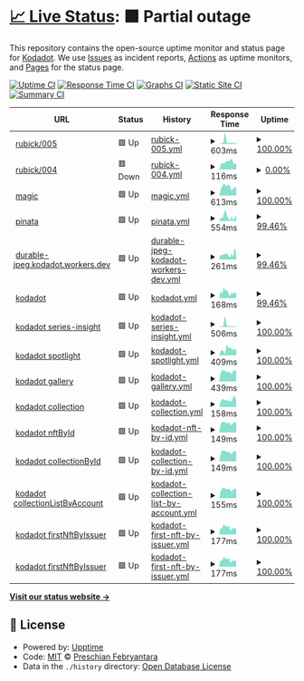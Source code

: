 # [📈 Live Status](https://preschian.github.io/kodadot-status/): <!--live status--> **🟧 Partial outage**

This repository contains the open-source uptime monitor and status page for [Kodadot](https://preschian.github.io/kodadot-status/). We use [Issues](https://github.com/preschian/kodadot-status/issues) as incident reports, [Actions](https://github.com/preschian/kodadot-status/actions) as uptime monitors, and [Pages](https://preschian.github.io/kodadot-status/) for the status page.

[![Uptime CI](https://github.com/preschian/kodadot-status/workflows/Uptime%20CI/badge.svg)](https://github.com/preschian/kodadot-status/actions?query=workflow%3A%22Uptime+CI%22)
[![Response Time CI](https://github.com/preschian/kodadot-status/workflows/Response%20Time%20CI/badge.svg)](https://github.com/preschian/kodadot-status/actions?query=workflow%3A%22Response+Time+CI%22)
[![Graphs CI](https://github.com/preschian/kodadot-status/workflows/Graphs%20CI/badge.svg)](https://github.com/preschian/kodadot-status/actions?query=workflow%3A%22Graphs+CI%22)
[![Static Site CI](https://github.com/preschian/kodadot-status/workflows/Static%20Site%20CI/badge.svg)](https://github.com/preschian/kodadot-status/actions?query=workflow%3A%22Static+Site+CI%22)
[![Summary CI](https://github.com/preschian/kodadot-status/workflows/Summary%20CI/badge.svg)](https://github.com/preschian/kodadot-status/actions?query=workflow%3A%22Summary+CI%22)

<!--start: status pages-->
<!-- This summary is generated by Upptime (https://github.com/upptime/upptime) -->
<!-- Do not edit this manually, your changes will be overwritten -->
<!-- prettier-ignore -->
| URL | Status | History | Response Time | Uptime |
| --- | ------ | ------- | ------------- | ------ |
| <img alt="" src="https://favicons.githubusercontent.com/app.gc.subsquid.io" height="13"> [rubick/005](https://app.gc.subsquid.io/beta/rubick/005/graphql) | 🟩 Up | [rubick-005.yml](https://github.com/preschian/kodadot-status/commits/HEAD/history/rubick-005.yml) | <details><summary><img alt="Response time graph" src="./graphs/rubick-005/response-time-week.png" height="20"> 603ms</summary><br><a href="https://preschian.github.io/kodadot-status/history/rubick-005"><img alt="Response time 390" src="https://img.shields.io/endpoint?url=https%3A%2F%2Fraw.githubusercontent.com%2Fpreschian%2Fkodadot-status%2FHEAD%2Fapi%2Frubick-005%2Fresponse-time.json"></a><br><a href="https://preschian.github.io/kodadot-status/history/rubick-005"><img alt="24-hour response time 393" src="https://img.shields.io/endpoint?url=https%3A%2F%2Fraw.githubusercontent.com%2Fpreschian%2Fkodadot-status%2FHEAD%2Fapi%2Frubick-005%2Fresponse-time-day.json"></a><br><a href="https://preschian.github.io/kodadot-status/history/rubick-005"><img alt="7-day response time 603" src="https://img.shields.io/endpoint?url=https%3A%2F%2Fraw.githubusercontent.com%2Fpreschian%2Fkodadot-status%2FHEAD%2Fapi%2Frubick-005%2Fresponse-time-week.json"></a><br><a href="https://preschian.github.io/kodadot-status/history/rubick-005"><img alt="30-day response time 342" src="https://img.shields.io/endpoint?url=https%3A%2F%2Fraw.githubusercontent.com%2Fpreschian%2Fkodadot-status%2FHEAD%2Fapi%2Frubick-005%2Fresponse-time-month.json"></a><br><a href="https://preschian.github.io/kodadot-status/history/rubick-005"><img alt="1-year response time 390" src="https://img.shields.io/endpoint?url=https%3A%2F%2Fraw.githubusercontent.com%2Fpreschian%2Fkodadot-status%2FHEAD%2Fapi%2Frubick-005%2Fresponse-time-year.json"></a></details> | <details><summary><a href="https://preschian.github.io/kodadot-status/history/rubick-005">100.00%</a></summary><a href="https://preschian.github.io/kodadot-status/history/rubick-005"><img alt="All-time uptime 99.97%" src="https://img.shields.io/endpoint?url=https%3A%2F%2Fraw.githubusercontent.com%2Fpreschian%2Fkodadot-status%2FHEAD%2Fapi%2Frubick-005%2Fuptime.json"></a><br><a href="https://preschian.github.io/kodadot-status/history/rubick-005"><img alt="24-hour uptime 100.00%" src="https://img.shields.io/endpoint?url=https%3A%2F%2Fraw.githubusercontent.com%2Fpreschian%2Fkodadot-status%2FHEAD%2Fapi%2Frubick-005%2Fuptime-day.json"></a><br><a href="https://preschian.github.io/kodadot-status/history/rubick-005"><img alt="7-day uptime 100.00%" src="https://img.shields.io/endpoint?url=https%3A%2F%2Fraw.githubusercontent.com%2Fpreschian%2Fkodadot-status%2FHEAD%2Fapi%2Frubick-005%2Fuptime-week.json"></a><br><a href="https://preschian.github.io/kodadot-status/history/rubick-005"><img alt="30-day uptime 100.00%" src="https://img.shields.io/endpoint?url=https%3A%2F%2Fraw.githubusercontent.com%2Fpreschian%2Fkodadot-status%2FHEAD%2Fapi%2Frubick-005%2Fuptime-month.json"></a><br><a href="https://preschian.github.io/kodadot-status/history/rubick-005"><img alt="1-year uptime 99.97%" src="https://img.shields.io/endpoint?url=https%3A%2F%2Fraw.githubusercontent.com%2Fpreschian%2Fkodadot-status%2FHEAD%2Fapi%2Frubick-005%2Fuptime-year.json"></a></details>
| <img alt="" src="https://favicons.githubusercontent.com/app.gc.subsquid.io" height="13"> [rubick/004](https://app.gc.subsquid.io/beta/rubick/004/graphql) | 🟥 Down | [rubick-004.yml](https://github.com/preschian/kodadot-status/commits/HEAD/history/rubick-004.yml) | <details><summary><img alt="Response time graph" src="./graphs/rubick-004/response-time-week.png" height="20"> 116ms</summary><br><a href="https://preschian.github.io/kodadot-status/history/rubick-004"><img alt="Response time 188" src="https://img.shields.io/endpoint?url=https%3A%2F%2Fraw.githubusercontent.com%2Fpreschian%2Fkodadot-status%2FHEAD%2Fapi%2Frubick-004%2Fresponse-time.json"></a><br><a href="https://preschian.github.io/kodadot-status/history/rubick-004"><img alt="24-hour response time 96" src="https://img.shields.io/endpoint?url=https%3A%2F%2Fraw.githubusercontent.com%2Fpreschian%2Fkodadot-status%2FHEAD%2Fapi%2Frubick-004%2Fresponse-time-day.json"></a><br><a href="https://preschian.github.io/kodadot-status/history/rubick-004"><img alt="7-day response time 116" src="https://img.shields.io/endpoint?url=https%3A%2F%2Fraw.githubusercontent.com%2Fpreschian%2Fkodadot-status%2FHEAD%2Fapi%2Frubick-004%2Fresponse-time-week.json"></a><br><a href="https://preschian.github.io/kodadot-status/history/rubick-004"><img alt="30-day response time 127" src="https://img.shields.io/endpoint?url=https%3A%2F%2Fraw.githubusercontent.com%2Fpreschian%2Fkodadot-status%2FHEAD%2Fapi%2Frubick-004%2Fresponse-time-month.json"></a><br><a href="https://preschian.github.io/kodadot-status/history/rubick-004"><img alt="1-year response time 188" src="https://img.shields.io/endpoint?url=https%3A%2F%2Fraw.githubusercontent.com%2Fpreschian%2Fkodadot-status%2FHEAD%2Fapi%2Frubick-004%2Fresponse-time-year.json"></a></details> | <details><summary><a href="https://preschian.github.io/kodadot-status/history/rubick-004">0.00%</a></summary><a href="https://preschian.github.io/kodadot-status/history/rubick-004"><img alt="All-time uptime 90.87%" src="https://img.shields.io/endpoint?url=https%3A%2F%2Fraw.githubusercontent.com%2Fpreschian%2Fkodadot-status%2FHEAD%2Fapi%2Frubick-004%2Fuptime.json"></a><br><a href="https://preschian.github.io/kodadot-status/history/rubick-004"><img alt="24-hour uptime 0.00%" src="https://img.shields.io/endpoint?url=https%3A%2F%2Fraw.githubusercontent.com%2Fpreschian%2Fkodadot-status%2FHEAD%2Fapi%2Frubick-004%2Fuptime-day.json"></a><br><a href="https://preschian.github.io/kodadot-status/history/rubick-004"><img alt="7-day uptime 0.00%" src="https://img.shields.io/endpoint?url=https%3A%2F%2Fraw.githubusercontent.com%2Fpreschian%2Fkodadot-status%2FHEAD%2Fapi%2Frubick-004%2Fuptime-week.json"></a><br><a href="https://preschian.github.io/kodadot-status/history/rubick-004"><img alt="30-day uptime 71.72%" src="https://img.shields.io/endpoint?url=https%3A%2F%2Fraw.githubusercontent.com%2Fpreschian%2Fkodadot-status%2FHEAD%2Fapi%2Frubick-004%2Fuptime-month.json"></a><br><a href="https://preschian.github.io/kodadot-status/history/rubick-004"><img alt="1-year uptime 90.87%" src="https://img.shields.io/endpoint?url=https%3A%2F%2Fraw.githubusercontent.com%2Fpreschian%2Fkodadot-status%2FHEAD%2Fapi%2Frubick-004%2Fuptime-year.json"></a></details>
| <img alt="" src="https://favicons.githubusercontent.com/api.subquery.network" height="13"> [magic](https://api.subquery.network/sq/vikiival/magick) | 🟩 Up | [magic.yml](https://github.com/preschian/kodadot-status/commits/HEAD/history/magic.yml) | <details><summary><img alt="Response time graph" src="./graphs/magic/response-time-week.png" height="20"> 613ms</summary><br><a href="https://preschian.github.io/kodadot-status/history/magic"><img alt="Response time 928" src="https://img.shields.io/endpoint?url=https%3A%2F%2Fraw.githubusercontent.com%2Fpreschian%2Fkodadot-status%2FHEAD%2Fapi%2Fmagic%2Fresponse-time.json"></a><br><a href="https://preschian.github.io/kodadot-status/history/magic"><img alt="24-hour response time 591" src="https://img.shields.io/endpoint?url=https%3A%2F%2Fraw.githubusercontent.com%2Fpreschian%2Fkodadot-status%2FHEAD%2Fapi%2Fmagic%2Fresponse-time-day.json"></a><br><a href="https://preschian.github.io/kodadot-status/history/magic"><img alt="7-day response time 613" src="https://img.shields.io/endpoint?url=https%3A%2F%2Fraw.githubusercontent.com%2Fpreschian%2Fkodadot-status%2FHEAD%2Fapi%2Fmagic%2Fresponse-time-week.json"></a><br><a href="https://preschian.github.io/kodadot-status/history/magic"><img alt="30-day response time 885" src="https://img.shields.io/endpoint?url=https%3A%2F%2Fraw.githubusercontent.com%2Fpreschian%2Fkodadot-status%2FHEAD%2Fapi%2Fmagic%2Fresponse-time-month.json"></a><br><a href="https://preschian.github.io/kodadot-status/history/magic"><img alt="1-year response time 928" src="https://img.shields.io/endpoint?url=https%3A%2F%2Fraw.githubusercontent.com%2Fpreschian%2Fkodadot-status%2FHEAD%2Fapi%2Fmagic%2Fresponse-time-year.json"></a></details> | <details><summary><a href="https://preschian.github.io/kodadot-status/history/magic">100.00%</a></summary><a href="https://preschian.github.io/kodadot-status/history/magic"><img alt="All-time uptime 99.99%" src="https://img.shields.io/endpoint?url=https%3A%2F%2Fraw.githubusercontent.com%2Fpreschian%2Fkodadot-status%2FHEAD%2Fapi%2Fmagic%2Fuptime.json"></a><br><a href="https://preschian.github.io/kodadot-status/history/magic"><img alt="24-hour uptime 100.00%" src="https://img.shields.io/endpoint?url=https%3A%2F%2Fraw.githubusercontent.com%2Fpreschian%2Fkodadot-status%2FHEAD%2Fapi%2Fmagic%2Fuptime-day.json"></a><br><a href="https://preschian.github.io/kodadot-status/history/magic"><img alt="7-day uptime 100.00%" src="https://img.shields.io/endpoint?url=https%3A%2F%2Fraw.githubusercontent.com%2Fpreschian%2Fkodadot-status%2FHEAD%2Fapi%2Fmagic%2Fuptime-week.json"></a><br><a href="https://preschian.github.io/kodadot-status/history/magic"><img alt="30-day uptime 100.00%" src="https://img.shields.io/endpoint?url=https%3A%2F%2Fraw.githubusercontent.com%2Fpreschian%2Fkodadot-status%2FHEAD%2Fapi%2Fmagic%2Fuptime-month.json"></a><br><a href="https://preschian.github.io/kodadot-status/history/magic"><img alt="1-year uptime 99.99%" src="https://img.shields.io/endpoint?url=https%3A%2F%2Fraw.githubusercontent.com%2Fpreschian%2Fkodadot-status%2FHEAD%2Fapi%2Fmagic%2Fuptime-year.json"></a></details>
| <img alt="" src="https://favicons.githubusercontent.com/kodadot.mypinata.cloud" height="13"> [pinata](https://kodadot.mypinata.cloud/ipfs/bafkreigrljewlnnusfefnmm75rrmb46ecn2cv27dfkewzqrom6zcqetefq) | 🟩 Up | [pinata.yml](https://github.com/preschian/kodadot-status/commits/HEAD/history/pinata.yml) | <details><summary><img alt="Response time graph" src="./graphs/pinata/response-time-week.png" height="20"> 554ms</summary><br><a href="https://preschian.github.io/kodadot-status/history/pinata"><img alt="Response time 529" src="https://img.shields.io/endpoint?url=https%3A%2F%2Fraw.githubusercontent.com%2Fpreschian%2Fkodadot-status%2FHEAD%2Fapi%2Fpinata%2Fresponse-time.json"></a><br><a href="https://preschian.github.io/kodadot-status/history/pinata"><img alt="24-hour response time 398" src="https://img.shields.io/endpoint?url=https%3A%2F%2Fraw.githubusercontent.com%2Fpreschian%2Fkodadot-status%2FHEAD%2Fapi%2Fpinata%2Fresponse-time-day.json"></a><br><a href="https://preschian.github.io/kodadot-status/history/pinata"><img alt="7-day response time 554" src="https://img.shields.io/endpoint?url=https%3A%2F%2Fraw.githubusercontent.com%2Fpreschian%2Fkodadot-status%2FHEAD%2Fapi%2Fpinata%2Fresponse-time-week.json"></a><br><a href="https://preschian.github.io/kodadot-status/history/pinata"><img alt="30-day response time 574" src="https://img.shields.io/endpoint?url=https%3A%2F%2Fraw.githubusercontent.com%2Fpreschian%2Fkodadot-status%2FHEAD%2Fapi%2Fpinata%2Fresponse-time-month.json"></a><br><a href="https://preschian.github.io/kodadot-status/history/pinata"><img alt="1-year response time 529" src="https://img.shields.io/endpoint?url=https%3A%2F%2Fraw.githubusercontent.com%2Fpreschian%2Fkodadot-status%2FHEAD%2Fapi%2Fpinata%2Fresponse-time-year.json"></a></details> | <details><summary><a href="https://preschian.github.io/kodadot-status/history/pinata">99.46%</a></summary><a href="https://preschian.github.io/kodadot-status/history/pinata"><img alt="All-time uptime 99.96%" src="https://img.shields.io/endpoint?url=https%3A%2F%2Fraw.githubusercontent.com%2Fpreschian%2Fkodadot-status%2FHEAD%2Fapi%2Fpinata%2Fuptime.json"></a><br><a href="https://preschian.github.io/kodadot-status/history/pinata"><img alt="24-hour uptime 96.22%" src="https://img.shields.io/endpoint?url=https%3A%2F%2Fraw.githubusercontent.com%2Fpreschian%2Fkodadot-status%2FHEAD%2Fapi%2Fpinata%2Fuptime-day.json"></a><br><a href="https://preschian.github.io/kodadot-status/history/pinata"><img alt="7-day uptime 99.46%" src="https://img.shields.io/endpoint?url=https%3A%2F%2Fraw.githubusercontent.com%2Fpreschian%2Fkodadot-status%2FHEAD%2Fapi%2Fpinata%2Fuptime-week.json"></a><br><a href="https://preschian.github.io/kodadot-status/history/pinata"><img alt="30-day uptime 99.88%" src="https://img.shields.io/endpoint?url=https%3A%2F%2Fraw.githubusercontent.com%2Fpreschian%2Fkodadot-status%2FHEAD%2Fapi%2Fpinata%2Fuptime-month.json"></a><br><a href="https://preschian.github.io/kodadot-status/history/pinata"><img alt="1-year uptime 99.96%" src="https://img.shields.io/endpoint?url=https%3A%2F%2Fraw.githubusercontent.com%2Fpreschian%2Fkodadot-status%2FHEAD%2Fapi%2Fpinata%2Fuptime-year.json"></a></details>
| <img alt="" src="https://favicons.githubusercontent.com/durable-jpeg.kodadot.workers.dev" height="13"> [durable-jpeg.kodadot.workers.dev](https://durable-jpeg.kodadot.workers.dev/batch) | 🟩 Up | [durable-jpeg-kodadot-workers-dev.yml](https://github.com/preschian/kodadot-status/commits/HEAD/history/durable-jpeg-kodadot-workers-dev.yml) | <details><summary><img alt="Response time graph" src="./graphs/durable-jpeg-kodadot-workers-dev/response-time-week.png" height="20"> 261ms</summary><br><a href="https://preschian.github.io/kodadot-status/history/durable-jpeg-kodadot-workers-dev"><img alt="Response time 280" src="https://img.shields.io/endpoint?url=https%3A%2F%2Fraw.githubusercontent.com%2Fpreschian%2Fkodadot-status%2FHEAD%2Fapi%2Fdurable-jpeg-kodadot-workers-dev%2Fresponse-time.json"></a><br><a href="https://preschian.github.io/kodadot-status/history/durable-jpeg-kodadot-workers-dev"><img alt="24-hour response time 265" src="https://img.shields.io/endpoint?url=https%3A%2F%2Fraw.githubusercontent.com%2Fpreschian%2Fkodadot-status%2FHEAD%2Fapi%2Fdurable-jpeg-kodadot-workers-dev%2Fresponse-time-day.json"></a><br><a href="https://preschian.github.io/kodadot-status/history/durable-jpeg-kodadot-workers-dev"><img alt="7-day response time 261" src="https://img.shields.io/endpoint?url=https%3A%2F%2Fraw.githubusercontent.com%2Fpreschian%2Fkodadot-status%2FHEAD%2Fapi%2Fdurable-jpeg-kodadot-workers-dev%2Fresponse-time-week.json"></a><br><a href="https://preschian.github.io/kodadot-status/history/durable-jpeg-kodadot-workers-dev"><img alt="30-day response time 276" src="https://img.shields.io/endpoint?url=https%3A%2F%2Fraw.githubusercontent.com%2Fpreschian%2Fkodadot-status%2FHEAD%2Fapi%2Fdurable-jpeg-kodadot-workers-dev%2Fresponse-time-month.json"></a><br><a href="https://preschian.github.io/kodadot-status/history/durable-jpeg-kodadot-workers-dev"><img alt="1-year response time 280" src="https://img.shields.io/endpoint?url=https%3A%2F%2Fraw.githubusercontent.com%2Fpreschian%2Fkodadot-status%2FHEAD%2Fapi%2Fdurable-jpeg-kodadot-workers-dev%2Fresponse-time-year.json"></a></details> | <details><summary><a href="https://preschian.github.io/kodadot-status/history/durable-jpeg-kodadot-workers-dev">99.46%</a></summary><a href="https://preschian.github.io/kodadot-status/history/durable-jpeg-kodadot-workers-dev"><img alt="All-time uptime 99.96%" src="https://img.shields.io/endpoint?url=https%3A%2F%2Fraw.githubusercontent.com%2Fpreschian%2Fkodadot-status%2FHEAD%2Fapi%2Fdurable-jpeg-kodadot-workers-dev%2Fuptime.json"></a><br><a href="https://preschian.github.io/kodadot-status/history/durable-jpeg-kodadot-workers-dev"><img alt="24-hour uptime 96.22%" src="https://img.shields.io/endpoint?url=https%3A%2F%2Fraw.githubusercontent.com%2Fpreschian%2Fkodadot-status%2FHEAD%2Fapi%2Fdurable-jpeg-kodadot-workers-dev%2Fuptime-day.json"></a><br><a href="https://preschian.github.io/kodadot-status/history/durable-jpeg-kodadot-workers-dev"><img alt="7-day uptime 99.46%" src="https://img.shields.io/endpoint?url=https%3A%2F%2Fraw.githubusercontent.com%2Fpreschian%2Fkodadot-status%2FHEAD%2Fapi%2Fdurable-jpeg-kodadot-workers-dev%2Fuptime-week.json"></a><br><a href="https://preschian.github.io/kodadot-status/history/durable-jpeg-kodadot-workers-dev"><img alt="30-day uptime 99.88%" src="https://img.shields.io/endpoint?url=https%3A%2F%2Fraw.githubusercontent.com%2Fpreschian%2Fkodadot-status%2FHEAD%2Fapi%2Fdurable-jpeg-kodadot-workers-dev%2Fuptime-month.json"></a><br><a href="https://preschian.github.io/kodadot-status/history/durable-jpeg-kodadot-workers-dev"><img alt="1-year uptime 99.96%" src="https://img.shields.io/endpoint?url=https%3A%2F%2Fraw.githubusercontent.com%2Fpreschian%2Fkodadot-status%2FHEAD%2Fapi%2Fdurable-jpeg-kodadot-workers-dev%2Fuptime-year.json"></a></details>
| <img alt="" src="https://favicons.githubusercontent.com/kodadot.xyz" height="13"> [kodadot](https://kodadot.xyz/) | 🟩 Up | [kodadot.yml](https://github.com/preschian/kodadot-status/commits/HEAD/history/kodadot.yml) | <details><summary><img alt="Response time graph" src="./graphs/kodadot/response-time-week.png" height="20"> 168ms</summary><br><a href="https://preschian.github.io/kodadot-status/history/kodadot"><img alt="Response time 173" src="https://img.shields.io/endpoint?url=https%3A%2F%2Fraw.githubusercontent.com%2Fpreschian%2Fkodadot-status%2FHEAD%2Fapi%2Fkodadot%2Fresponse-time.json"></a><br><a href="https://preschian.github.io/kodadot-status/history/kodadot"><img alt="24-hour response time 131" src="https://img.shields.io/endpoint?url=https%3A%2F%2Fraw.githubusercontent.com%2Fpreschian%2Fkodadot-status%2FHEAD%2Fapi%2Fkodadot%2Fresponse-time-day.json"></a><br><a href="https://preschian.github.io/kodadot-status/history/kodadot"><img alt="7-day response time 168" src="https://img.shields.io/endpoint?url=https%3A%2F%2Fraw.githubusercontent.com%2Fpreschian%2Fkodadot-status%2FHEAD%2Fapi%2Fkodadot%2Fresponse-time-week.json"></a><br><a href="https://preschian.github.io/kodadot-status/history/kodadot"><img alt="30-day response time 190" src="https://img.shields.io/endpoint?url=https%3A%2F%2Fraw.githubusercontent.com%2Fpreschian%2Fkodadot-status%2FHEAD%2Fapi%2Fkodadot%2Fresponse-time-month.json"></a><br><a href="https://preschian.github.io/kodadot-status/history/kodadot"><img alt="1-year response time 173" src="https://img.shields.io/endpoint?url=https%3A%2F%2Fraw.githubusercontent.com%2Fpreschian%2Fkodadot-status%2FHEAD%2Fapi%2Fkodadot%2Fresponse-time-year.json"></a></details> | <details><summary><a href="https://preschian.github.io/kodadot-status/history/kodadot">99.46%</a></summary><a href="https://preschian.github.io/kodadot-status/history/kodadot"><img alt="All-time uptime 99.96%" src="https://img.shields.io/endpoint?url=https%3A%2F%2Fraw.githubusercontent.com%2Fpreschian%2Fkodadot-status%2FHEAD%2Fapi%2Fkodadot%2Fuptime.json"></a><br><a href="https://preschian.github.io/kodadot-status/history/kodadot"><img alt="24-hour uptime 96.22%" src="https://img.shields.io/endpoint?url=https%3A%2F%2Fraw.githubusercontent.com%2Fpreschian%2Fkodadot-status%2FHEAD%2Fapi%2Fkodadot%2Fuptime-day.json"></a><br><a href="https://preschian.github.io/kodadot-status/history/kodadot"><img alt="7-day uptime 99.46%" src="https://img.shields.io/endpoint?url=https%3A%2F%2Fraw.githubusercontent.com%2Fpreschian%2Fkodadot-status%2FHEAD%2Fapi%2Fkodadot%2Fuptime-week.json"></a><br><a href="https://preschian.github.io/kodadot-status/history/kodadot"><img alt="30-day uptime 99.88%" src="https://img.shields.io/endpoint?url=https%3A%2F%2Fraw.githubusercontent.com%2Fpreschian%2Fkodadot-status%2FHEAD%2Fapi%2Fkodadot%2Fuptime-month.json"></a><br><a href="https://preschian.github.io/kodadot-status/history/kodadot"><img alt="1-year uptime 99.96%" src="https://img.shields.io/endpoint?url=https%3A%2F%2Fraw.githubusercontent.com%2Fpreschian%2Fkodadot-status%2FHEAD%2Fapi%2Fkodadot%2Fuptime-year.json"></a></details>
| <img alt="" src="https://favicons.githubusercontent.com/app.gc.subsquid.io" height="13"> [kodadot series-insight](https://app.gc.subsquid.io/beta/rubick/005/graphql) | 🟩 Up | [kodadot-series-insight.yml](https://github.com/preschian/kodadot-status/commits/HEAD/history/kodadot-series-insight.yml) | <details><summary><img alt="Response time graph" src="./graphs/kodadot-series-insight/response-time-week.png" height="20"> 506ms</summary><br><a href="https://preschian.github.io/kodadot-status/history/kodadot-series-insight"><img alt="Response time 209" src="https://img.shields.io/endpoint?url=https%3A%2F%2Fraw.githubusercontent.com%2Fpreschian%2Fkodadot-status%2FHEAD%2Fapi%2Fkodadot-series-insight%2Fresponse-time.json"></a><br><a href="https://preschian.github.io/kodadot-status/history/kodadot-series-insight"><img alt="24-hour response time 147" src="https://img.shields.io/endpoint?url=https%3A%2F%2Fraw.githubusercontent.com%2Fpreschian%2Fkodadot-status%2FHEAD%2Fapi%2Fkodadot-series-insight%2Fresponse-time-day.json"></a><br><a href="https://preschian.github.io/kodadot-status/history/kodadot-series-insight"><img alt="7-day response time 506" src="https://img.shields.io/endpoint?url=https%3A%2F%2Fraw.githubusercontent.com%2Fpreschian%2Fkodadot-status%2FHEAD%2Fapi%2Fkodadot-series-insight%2Fresponse-time-week.json"></a><br><a href="https://preschian.github.io/kodadot-status/history/kodadot-series-insight"><img alt="30-day response time 268" src="https://img.shields.io/endpoint?url=https%3A%2F%2Fraw.githubusercontent.com%2Fpreschian%2Fkodadot-status%2FHEAD%2Fapi%2Fkodadot-series-insight%2Fresponse-time-month.json"></a><br><a href="https://preschian.github.io/kodadot-status/history/kodadot-series-insight"><img alt="1-year response time 209" src="https://img.shields.io/endpoint?url=https%3A%2F%2Fraw.githubusercontent.com%2Fpreschian%2Fkodadot-status%2FHEAD%2Fapi%2Fkodadot-series-insight%2Fresponse-time-year.json"></a></details> | <details><summary><a href="https://preschian.github.io/kodadot-status/history/kodadot-series-insight">100.00%</a></summary><a href="https://preschian.github.io/kodadot-status/history/kodadot-series-insight"><img alt="All-time uptime 99.97%" src="https://img.shields.io/endpoint?url=https%3A%2F%2Fraw.githubusercontent.com%2Fpreschian%2Fkodadot-status%2FHEAD%2Fapi%2Fkodadot-series-insight%2Fuptime.json"></a><br><a href="https://preschian.github.io/kodadot-status/history/kodadot-series-insight"><img alt="24-hour uptime 100.00%" src="https://img.shields.io/endpoint?url=https%3A%2F%2Fraw.githubusercontent.com%2Fpreschian%2Fkodadot-status%2FHEAD%2Fapi%2Fkodadot-series-insight%2Fuptime-day.json"></a><br><a href="https://preschian.github.io/kodadot-status/history/kodadot-series-insight"><img alt="7-day uptime 100.00%" src="https://img.shields.io/endpoint?url=https%3A%2F%2Fraw.githubusercontent.com%2Fpreschian%2Fkodadot-status%2FHEAD%2Fapi%2Fkodadot-series-insight%2Fuptime-week.json"></a><br><a href="https://preschian.github.io/kodadot-status/history/kodadot-series-insight"><img alt="30-day uptime 100.00%" src="https://img.shields.io/endpoint?url=https%3A%2F%2Fraw.githubusercontent.com%2Fpreschian%2Fkodadot-status%2FHEAD%2Fapi%2Fkodadot-series-insight%2Fuptime-month.json"></a><br><a href="https://preschian.github.io/kodadot-status/history/kodadot-series-insight"><img alt="1-year uptime 99.97%" src="https://img.shields.io/endpoint?url=https%3A%2F%2Fraw.githubusercontent.com%2Fpreschian%2Fkodadot-status%2FHEAD%2Fapi%2Fkodadot-series-insight%2Fuptime-year.json"></a></details>
| <img alt="" src="https://favicons.githubusercontent.com/app.gc.subsquid.io" height="13"> [kodadot spotlight](https://app.gc.subsquid.io/beta/rubick/005/graphql) | 🟩 Up | [kodadot-spotlight.yml](https://github.com/preschian/kodadot-status/commits/HEAD/history/kodadot-spotlight.yml) | <details><summary><img alt="Response time graph" src="./graphs/kodadot-spotlight/response-time-week.png" height="20"> 409ms</summary><br><a href="https://preschian.github.io/kodadot-status/history/kodadot-spotlight"><img alt="Response time 474" src="https://img.shields.io/endpoint?url=https%3A%2F%2Fraw.githubusercontent.com%2Fpreschian%2Fkodadot-status%2FHEAD%2Fapi%2Fkodadot-spotlight%2Fresponse-time.json"></a><br><a href="https://preschian.github.io/kodadot-status/history/kodadot-spotlight"><img alt="24-hour response time 366" src="https://img.shields.io/endpoint?url=https%3A%2F%2Fraw.githubusercontent.com%2Fpreschian%2Fkodadot-status%2FHEAD%2Fapi%2Fkodadot-spotlight%2Fresponse-time-day.json"></a><br><a href="https://preschian.github.io/kodadot-status/history/kodadot-spotlight"><img alt="7-day response time 409" src="https://img.shields.io/endpoint?url=https%3A%2F%2Fraw.githubusercontent.com%2Fpreschian%2Fkodadot-status%2FHEAD%2Fapi%2Fkodadot-spotlight%2Fresponse-time-week.json"></a><br><a href="https://preschian.github.io/kodadot-status/history/kodadot-spotlight"><img alt="30-day response time 414" src="https://img.shields.io/endpoint?url=https%3A%2F%2Fraw.githubusercontent.com%2Fpreschian%2Fkodadot-status%2FHEAD%2Fapi%2Fkodadot-spotlight%2Fresponse-time-month.json"></a><br><a href="https://preschian.github.io/kodadot-status/history/kodadot-spotlight"><img alt="1-year response time 474" src="https://img.shields.io/endpoint?url=https%3A%2F%2Fraw.githubusercontent.com%2Fpreschian%2Fkodadot-status%2FHEAD%2Fapi%2Fkodadot-spotlight%2Fresponse-time-year.json"></a></details> | <details><summary><a href="https://preschian.github.io/kodadot-status/history/kodadot-spotlight">100.00%</a></summary><a href="https://preschian.github.io/kodadot-status/history/kodadot-spotlight"><img alt="All-time uptime 99.98%" src="https://img.shields.io/endpoint?url=https%3A%2F%2Fraw.githubusercontent.com%2Fpreschian%2Fkodadot-status%2FHEAD%2Fapi%2Fkodadot-spotlight%2Fuptime.json"></a><br><a href="https://preschian.github.io/kodadot-status/history/kodadot-spotlight"><img alt="24-hour uptime 100.00%" src="https://img.shields.io/endpoint?url=https%3A%2F%2Fraw.githubusercontent.com%2Fpreschian%2Fkodadot-status%2FHEAD%2Fapi%2Fkodadot-spotlight%2Fuptime-day.json"></a><br><a href="https://preschian.github.io/kodadot-status/history/kodadot-spotlight"><img alt="7-day uptime 100.00%" src="https://img.shields.io/endpoint?url=https%3A%2F%2Fraw.githubusercontent.com%2Fpreschian%2Fkodadot-status%2FHEAD%2Fapi%2Fkodadot-spotlight%2Fuptime-week.json"></a><br><a href="https://preschian.github.io/kodadot-status/history/kodadot-spotlight"><img alt="30-day uptime 100.00%" src="https://img.shields.io/endpoint?url=https%3A%2F%2Fraw.githubusercontent.com%2Fpreschian%2Fkodadot-status%2FHEAD%2Fapi%2Fkodadot-spotlight%2Fuptime-month.json"></a><br><a href="https://preschian.github.io/kodadot-status/history/kodadot-spotlight"><img alt="1-year uptime 99.98%" src="https://img.shields.io/endpoint?url=https%3A%2F%2Fraw.githubusercontent.com%2Fpreschian%2Fkodadot-status%2FHEAD%2Fapi%2Fkodadot-spotlight%2Fuptime-year.json"></a></details>
| <img alt="" src="https://favicons.githubusercontent.com/api.subquery.network" height="13"> [kodadot gallery](https://api.subquery.network/sq/vikiival/magick) | 🟩 Up | [kodadot-gallery.yml](https://github.com/preschian/kodadot-status/commits/HEAD/history/kodadot-gallery.yml) | <details><summary><img alt="Response time graph" src="./graphs/kodadot-gallery/response-time-week.png" height="20"> 439ms</summary><br><a href="https://preschian.github.io/kodadot-status/history/kodadot-gallery"><img alt="Response time 734" src="https://img.shields.io/endpoint?url=https%3A%2F%2Fraw.githubusercontent.com%2Fpreschian%2Fkodadot-status%2FHEAD%2Fapi%2Fkodadot-gallery%2Fresponse-time.json"></a><br><a href="https://preschian.github.io/kodadot-status/history/kodadot-gallery"><img alt="24-hour response time 468" src="https://img.shields.io/endpoint?url=https%3A%2F%2Fraw.githubusercontent.com%2Fpreschian%2Fkodadot-status%2FHEAD%2Fapi%2Fkodadot-gallery%2Fresponse-time-day.json"></a><br><a href="https://preschian.github.io/kodadot-status/history/kodadot-gallery"><img alt="7-day response time 439" src="https://img.shields.io/endpoint?url=https%3A%2F%2Fraw.githubusercontent.com%2Fpreschian%2Fkodadot-status%2FHEAD%2Fapi%2Fkodadot-gallery%2Fresponse-time-week.json"></a><br><a href="https://preschian.github.io/kodadot-status/history/kodadot-gallery"><img alt="30-day response time 538" src="https://img.shields.io/endpoint?url=https%3A%2F%2Fraw.githubusercontent.com%2Fpreschian%2Fkodadot-status%2FHEAD%2Fapi%2Fkodadot-gallery%2Fresponse-time-month.json"></a><br><a href="https://preschian.github.io/kodadot-status/history/kodadot-gallery"><img alt="1-year response time 734" src="https://img.shields.io/endpoint?url=https%3A%2F%2Fraw.githubusercontent.com%2Fpreschian%2Fkodadot-status%2FHEAD%2Fapi%2Fkodadot-gallery%2Fresponse-time-year.json"></a></details> | <details><summary><a href="https://preschian.github.io/kodadot-status/history/kodadot-gallery">100.00%</a></summary><a href="https://preschian.github.io/kodadot-status/history/kodadot-gallery"><img alt="All-time uptime 99.99%" src="https://img.shields.io/endpoint?url=https%3A%2F%2Fraw.githubusercontent.com%2Fpreschian%2Fkodadot-status%2FHEAD%2Fapi%2Fkodadot-gallery%2Fuptime.json"></a><br><a href="https://preschian.github.io/kodadot-status/history/kodadot-gallery"><img alt="24-hour uptime 100.00%" src="https://img.shields.io/endpoint?url=https%3A%2F%2Fraw.githubusercontent.com%2Fpreschian%2Fkodadot-status%2FHEAD%2Fapi%2Fkodadot-gallery%2Fuptime-day.json"></a><br><a href="https://preschian.github.io/kodadot-status/history/kodadot-gallery"><img alt="7-day uptime 100.00%" src="https://img.shields.io/endpoint?url=https%3A%2F%2Fraw.githubusercontent.com%2Fpreschian%2Fkodadot-status%2FHEAD%2Fapi%2Fkodadot-gallery%2Fuptime-week.json"></a><br><a href="https://preschian.github.io/kodadot-status/history/kodadot-gallery"><img alt="30-day uptime 100.00%" src="https://img.shields.io/endpoint?url=https%3A%2F%2Fraw.githubusercontent.com%2Fpreschian%2Fkodadot-status%2FHEAD%2Fapi%2Fkodadot-gallery%2Fuptime-month.json"></a><br><a href="https://preschian.github.io/kodadot-status/history/kodadot-gallery"><img alt="1-year uptime 99.99%" src="https://img.shields.io/endpoint?url=https%3A%2F%2Fraw.githubusercontent.com%2Fpreschian%2Fkodadot-status%2FHEAD%2Fapi%2Fkodadot-gallery%2Fuptime-year.json"></a></details>
| <img alt="" src="https://favicons.githubusercontent.com/api.subquery.network" height="13"> [kodadot collection](https://api.subquery.network/sq/vikiival/magick) | 🟩 Up | [kodadot-collection.yml](https://github.com/preschian/kodadot-status/commits/HEAD/history/kodadot-collection.yml) | <details><summary><img alt="Response time graph" src="./graphs/kodadot-collection/response-time-week.png" height="20"> 158ms</summary><br><a href="https://preschian.github.io/kodadot-status/history/kodadot-collection"><img alt="Response time 216" src="https://img.shields.io/endpoint?url=https%3A%2F%2Fraw.githubusercontent.com%2Fpreschian%2Fkodadot-status%2FHEAD%2Fapi%2Fkodadot-collection%2Fresponse-time.json"></a><br><a href="https://preschian.github.io/kodadot-status/history/kodadot-collection"><img alt="24-hour response time 155" src="https://img.shields.io/endpoint?url=https%3A%2F%2Fraw.githubusercontent.com%2Fpreschian%2Fkodadot-status%2FHEAD%2Fapi%2Fkodadot-collection%2Fresponse-time-day.json"></a><br><a href="https://preschian.github.io/kodadot-status/history/kodadot-collection"><img alt="7-day response time 158" src="https://img.shields.io/endpoint?url=https%3A%2F%2Fraw.githubusercontent.com%2Fpreschian%2Fkodadot-status%2FHEAD%2Fapi%2Fkodadot-collection%2Fresponse-time-week.json"></a><br><a href="https://preschian.github.io/kodadot-status/history/kodadot-collection"><img alt="30-day response time 172" src="https://img.shields.io/endpoint?url=https%3A%2F%2Fraw.githubusercontent.com%2Fpreschian%2Fkodadot-status%2FHEAD%2Fapi%2Fkodadot-collection%2Fresponse-time-month.json"></a><br><a href="https://preschian.github.io/kodadot-status/history/kodadot-collection"><img alt="1-year response time 216" src="https://img.shields.io/endpoint?url=https%3A%2F%2Fraw.githubusercontent.com%2Fpreschian%2Fkodadot-status%2FHEAD%2Fapi%2Fkodadot-collection%2Fresponse-time-year.json"></a></details> | <details><summary><a href="https://preschian.github.io/kodadot-status/history/kodadot-collection">100.00%</a></summary><a href="https://preschian.github.io/kodadot-status/history/kodadot-collection"><img alt="All-time uptime 99.99%" src="https://img.shields.io/endpoint?url=https%3A%2F%2Fraw.githubusercontent.com%2Fpreschian%2Fkodadot-status%2FHEAD%2Fapi%2Fkodadot-collection%2Fuptime.json"></a><br><a href="https://preschian.github.io/kodadot-status/history/kodadot-collection"><img alt="24-hour uptime 100.00%" src="https://img.shields.io/endpoint?url=https%3A%2F%2Fraw.githubusercontent.com%2Fpreschian%2Fkodadot-status%2FHEAD%2Fapi%2Fkodadot-collection%2Fuptime-day.json"></a><br><a href="https://preschian.github.io/kodadot-status/history/kodadot-collection"><img alt="7-day uptime 100.00%" src="https://img.shields.io/endpoint?url=https%3A%2F%2Fraw.githubusercontent.com%2Fpreschian%2Fkodadot-status%2FHEAD%2Fapi%2Fkodadot-collection%2Fuptime-week.json"></a><br><a href="https://preschian.github.io/kodadot-status/history/kodadot-collection"><img alt="30-day uptime 100.00%" src="https://img.shields.io/endpoint?url=https%3A%2F%2Fraw.githubusercontent.com%2Fpreschian%2Fkodadot-status%2FHEAD%2Fapi%2Fkodadot-collection%2Fuptime-month.json"></a><br><a href="https://preschian.github.io/kodadot-status/history/kodadot-collection"><img alt="1-year uptime 99.99%" src="https://img.shields.io/endpoint?url=https%3A%2F%2Fraw.githubusercontent.com%2Fpreschian%2Fkodadot-status%2FHEAD%2Fapi%2Fkodadot-collection%2Fuptime-year.json"></a></details>
| <img alt="" src="https://favicons.githubusercontent.com/api.subquery.network" height="13"> [kodadot nftById](https://api.subquery.network/sq/vikiival/magick) | 🟩 Up | [kodadot-nft-by-id.yml](https://github.com/preschian/kodadot-status/commits/HEAD/history/kodadot-nft-by-id.yml) | <details><summary><img alt="Response time graph" src="./graphs/kodadot-nft-by-id/response-time-week.png" height="20"> 149ms</summary><br><a href="https://preschian.github.io/kodadot-status/history/kodadot-nft-by-id"><img alt="Response time 198" src="https://img.shields.io/endpoint?url=https%3A%2F%2Fraw.githubusercontent.com%2Fpreschian%2Fkodadot-status%2FHEAD%2Fapi%2Fkodadot-nft-by-id%2Fresponse-time.json"></a><br><a href="https://preschian.github.io/kodadot-status/history/kodadot-nft-by-id"><img alt="24-hour response time 155" src="https://img.shields.io/endpoint?url=https%3A%2F%2Fraw.githubusercontent.com%2Fpreschian%2Fkodadot-status%2FHEAD%2Fapi%2Fkodadot-nft-by-id%2Fresponse-time-day.json"></a><br><a href="https://preschian.github.io/kodadot-status/history/kodadot-nft-by-id"><img alt="7-day response time 149" src="https://img.shields.io/endpoint?url=https%3A%2F%2Fraw.githubusercontent.com%2Fpreschian%2Fkodadot-status%2FHEAD%2Fapi%2Fkodadot-nft-by-id%2Fresponse-time-week.json"></a><br><a href="https://preschian.github.io/kodadot-status/history/kodadot-nft-by-id"><img alt="30-day response time 151" src="https://img.shields.io/endpoint?url=https%3A%2F%2Fraw.githubusercontent.com%2Fpreschian%2Fkodadot-status%2FHEAD%2Fapi%2Fkodadot-nft-by-id%2Fresponse-time-month.json"></a><br><a href="https://preschian.github.io/kodadot-status/history/kodadot-nft-by-id"><img alt="1-year response time 198" src="https://img.shields.io/endpoint?url=https%3A%2F%2Fraw.githubusercontent.com%2Fpreschian%2Fkodadot-status%2FHEAD%2Fapi%2Fkodadot-nft-by-id%2Fresponse-time-year.json"></a></details> | <details><summary><a href="https://preschian.github.io/kodadot-status/history/kodadot-nft-by-id">100.00%</a></summary><a href="https://preschian.github.io/kodadot-status/history/kodadot-nft-by-id"><img alt="All-time uptime 99.99%" src="https://img.shields.io/endpoint?url=https%3A%2F%2Fraw.githubusercontent.com%2Fpreschian%2Fkodadot-status%2FHEAD%2Fapi%2Fkodadot-nft-by-id%2Fuptime.json"></a><br><a href="https://preschian.github.io/kodadot-status/history/kodadot-nft-by-id"><img alt="24-hour uptime 100.00%" src="https://img.shields.io/endpoint?url=https%3A%2F%2Fraw.githubusercontent.com%2Fpreschian%2Fkodadot-status%2FHEAD%2Fapi%2Fkodadot-nft-by-id%2Fuptime-day.json"></a><br><a href="https://preschian.github.io/kodadot-status/history/kodadot-nft-by-id"><img alt="7-day uptime 100.00%" src="https://img.shields.io/endpoint?url=https%3A%2F%2Fraw.githubusercontent.com%2Fpreschian%2Fkodadot-status%2FHEAD%2Fapi%2Fkodadot-nft-by-id%2Fuptime-week.json"></a><br><a href="https://preschian.github.io/kodadot-status/history/kodadot-nft-by-id"><img alt="30-day uptime 100.00%" src="https://img.shields.io/endpoint?url=https%3A%2F%2Fraw.githubusercontent.com%2Fpreschian%2Fkodadot-status%2FHEAD%2Fapi%2Fkodadot-nft-by-id%2Fuptime-month.json"></a><br><a href="https://preschian.github.io/kodadot-status/history/kodadot-nft-by-id"><img alt="1-year uptime 99.99%" src="https://img.shields.io/endpoint?url=https%3A%2F%2Fraw.githubusercontent.com%2Fpreschian%2Fkodadot-status%2FHEAD%2Fapi%2Fkodadot-nft-by-id%2Fuptime-year.json"></a></details>
| <img alt="" src="https://favicons.githubusercontent.com/api.subquery.network" height="13"> [kodadot collectionById](https://api.subquery.network/sq/vikiival/magick) | 🟩 Up | [kodadot-collection-by-id.yml](https://github.com/preschian/kodadot-status/commits/HEAD/history/kodadot-collection-by-id.yml) | <details><summary><img alt="Response time graph" src="./graphs/kodadot-collection-by-id/response-time-week.png" height="20"> 149ms</summary><br><a href="https://preschian.github.io/kodadot-status/history/kodadot-collection-by-id"><img alt="Response time 261" src="https://img.shields.io/endpoint?url=https%3A%2F%2Fraw.githubusercontent.com%2Fpreschian%2Fkodadot-status%2FHEAD%2Fapi%2Fkodadot-collection-by-id%2Fresponse-time.json"></a><br><a href="https://preschian.github.io/kodadot-status/history/kodadot-collection-by-id"><img alt="24-hour response time 155" src="https://img.shields.io/endpoint?url=https%3A%2F%2Fraw.githubusercontent.com%2Fpreschian%2Fkodadot-status%2FHEAD%2Fapi%2Fkodadot-collection-by-id%2Fresponse-time-day.json"></a><br><a href="https://preschian.github.io/kodadot-status/history/kodadot-collection-by-id"><img alt="7-day response time 149" src="https://img.shields.io/endpoint?url=https%3A%2F%2Fraw.githubusercontent.com%2Fpreschian%2Fkodadot-status%2FHEAD%2Fapi%2Fkodadot-collection-by-id%2Fresponse-time-week.json"></a><br><a href="https://preschian.github.io/kodadot-status/history/kodadot-collection-by-id"><img alt="30-day response time 172" src="https://img.shields.io/endpoint?url=https%3A%2F%2Fraw.githubusercontent.com%2Fpreschian%2Fkodadot-status%2FHEAD%2Fapi%2Fkodadot-collection-by-id%2Fresponse-time-month.json"></a><br><a href="https://preschian.github.io/kodadot-status/history/kodadot-collection-by-id"><img alt="1-year response time 261" src="https://img.shields.io/endpoint?url=https%3A%2F%2Fraw.githubusercontent.com%2Fpreschian%2Fkodadot-status%2FHEAD%2Fapi%2Fkodadot-collection-by-id%2Fresponse-time-year.json"></a></details> | <details><summary><a href="https://preschian.github.io/kodadot-status/history/kodadot-collection-by-id">100.00%</a></summary><a href="https://preschian.github.io/kodadot-status/history/kodadot-collection-by-id"><img alt="All-time uptime 99.99%" src="https://img.shields.io/endpoint?url=https%3A%2F%2Fraw.githubusercontent.com%2Fpreschian%2Fkodadot-status%2FHEAD%2Fapi%2Fkodadot-collection-by-id%2Fuptime.json"></a><br><a href="https://preschian.github.io/kodadot-status/history/kodadot-collection-by-id"><img alt="24-hour uptime 100.00%" src="https://img.shields.io/endpoint?url=https%3A%2F%2Fraw.githubusercontent.com%2Fpreschian%2Fkodadot-status%2FHEAD%2Fapi%2Fkodadot-collection-by-id%2Fuptime-day.json"></a><br><a href="https://preschian.github.io/kodadot-status/history/kodadot-collection-by-id"><img alt="7-day uptime 100.00%" src="https://img.shields.io/endpoint?url=https%3A%2F%2Fraw.githubusercontent.com%2Fpreschian%2Fkodadot-status%2FHEAD%2Fapi%2Fkodadot-collection-by-id%2Fuptime-week.json"></a><br><a href="https://preschian.github.io/kodadot-status/history/kodadot-collection-by-id"><img alt="30-day uptime 100.00%" src="https://img.shields.io/endpoint?url=https%3A%2F%2Fraw.githubusercontent.com%2Fpreschian%2Fkodadot-status%2FHEAD%2Fapi%2Fkodadot-collection-by-id%2Fuptime-month.json"></a><br><a href="https://preschian.github.io/kodadot-status/history/kodadot-collection-by-id"><img alt="1-year uptime 99.99%" src="https://img.shields.io/endpoint?url=https%3A%2F%2Fraw.githubusercontent.com%2Fpreschian%2Fkodadot-status%2FHEAD%2Fapi%2Fkodadot-collection-by-id%2Fuptime-year.json"></a></details>
| <img alt="" src="https://favicons.githubusercontent.com/api.subquery.network" height="13"> [kodadot collectionListByAccount](https://api.subquery.network/sq/vikiival/magick) | 🟩 Up | [kodadot-collection-list-by-account.yml](https://github.com/preschian/kodadot-status/commits/HEAD/history/kodadot-collection-list-by-account.yml) | <details><summary><img alt="Response time graph" src="./graphs/kodadot-collection-list-by-account/response-time-week.png" height="20"> 155ms</summary><br><a href="https://preschian.github.io/kodadot-status/history/kodadot-collection-list-by-account"><img alt="Response time 259" src="https://img.shields.io/endpoint?url=https%3A%2F%2Fraw.githubusercontent.com%2Fpreschian%2Fkodadot-status%2FHEAD%2Fapi%2Fkodadot-collection-list-by-account%2Fresponse-time.json"></a><br><a href="https://preschian.github.io/kodadot-status/history/kodadot-collection-list-by-account"><img alt="24-hour response time 155" src="https://img.shields.io/endpoint?url=https%3A%2F%2Fraw.githubusercontent.com%2Fpreschian%2Fkodadot-status%2FHEAD%2Fapi%2Fkodadot-collection-list-by-account%2Fresponse-time-day.json"></a><br><a href="https://preschian.github.io/kodadot-status/history/kodadot-collection-list-by-account"><img alt="7-day response time 155" src="https://img.shields.io/endpoint?url=https%3A%2F%2Fraw.githubusercontent.com%2Fpreschian%2Fkodadot-status%2FHEAD%2Fapi%2Fkodadot-collection-list-by-account%2Fresponse-time-week.json"></a><br><a href="https://preschian.github.io/kodadot-status/history/kodadot-collection-list-by-account"><img alt="30-day response time 159" src="https://img.shields.io/endpoint?url=https%3A%2F%2Fraw.githubusercontent.com%2Fpreschian%2Fkodadot-status%2FHEAD%2Fapi%2Fkodadot-collection-list-by-account%2Fresponse-time-month.json"></a><br><a href="https://preschian.github.io/kodadot-status/history/kodadot-collection-list-by-account"><img alt="1-year response time 259" src="https://img.shields.io/endpoint?url=https%3A%2F%2Fraw.githubusercontent.com%2Fpreschian%2Fkodadot-status%2FHEAD%2Fapi%2Fkodadot-collection-list-by-account%2Fresponse-time-year.json"></a></details> | <details><summary><a href="https://preschian.github.io/kodadot-status/history/kodadot-collection-list-by-account">100.00%</a></summary><a href="https://preschian.github.io/kodadot-status/history/kodadot-collection-list-by-account"><img alt="All-time uptime 100.00%" src="https://img.shields.io/endpoint?url=https%3A%2F%2Fraw.githubusercontent.com%2Fpreschian%2Fkodadot-status%2FHEAD%2Fapi%2Fkodadot-collection-list-by-account%2Fuptime.json"></a><br><a href="https://preschian.github.io/kodadot-status/history/kodadot-collection-list-by-account"><img alt="24-hour uptime 100.00%" src="https://img.shields.io/endpoint?url=https%3A%2F%2Fraw.githubusercontent.com%2Fpreschian%2Fkodadot-status%2FHEAD%2Fapi%2Fkodadot-collection-list-by-account%2Fuptime-day.json"></a><br><a href="https://preschian.github.io/kodadot-status/history/kodadot-collection-list-by-account"><img alt="7-day uptime 100.00%" src="https://img.shields.io/endpoint?url=https%3A%2F%2Fraw.githubusercontent.com%2Fpreschian%2Fkodadot-status%2FHEAD%2Fapi%2Fkodadot-collection-list-by-account%2Fuptime-week.json"></a><br><a href="https://preschian.github.io/kodadot-status/history/kodadot-collection-list-by-account"><img alt="30-day uptime 100.00%" src="https://img.shields.io/endpoint?url=https%3A%2F%2Fraw.githubusercontent.com%2Fpreschian%2Fkodadot-status%2FHEAD%2Fapi%2Fkodadot-collection-list-by-account%2Fuptime-month.json"></a><br><a href="https://preschian.github.io/kodadot-status/history/kodadot-collection-list-by-account"><img alt="1-year uptime 100.00%" src="https://img.shields.io/endpoint?url=https%3A%2F%2Fraw.githubusercontent.com%2Fpreschian%2Fkodadot-status%2FHEAD%2Fapi%2Fkodadot-collection-list-by-account%2Fuptime-year.json"></a></details>
| <img alt="" src="https://favicons.githubusercontent.com/api.subquery.network" height="13"> [kodadot firstNftByIssuer](https://api.subquery.network/sq/vikiival/magick) | 🟩 Up | [kodadot-first-nft-by-issuer.yml](https://github.com/preschian/kodadot-status/commits/HEAD/history/kodadot-first-nft-by-issuer.yml) | <details><summary><img alt="Response time graph" src="./graphs/kodadot-first-nft-by-issuer/response-time-week.png" height="20"> 177ms</summary><br><a href="https://preschian.github.io/kodadot-status/history/kodadot-first-nft-by-issuer"><img alt="Response time 223" src="https://img.shields.io/endpoint?url=https%3A%2F%2Fraw.githubusercontent.com%2Fpreschian%2Fkodadot-status%2FHEAD%2Fapi%2Fkodadot-first-nft-by-issuer%2Fresponse-time.json"></a><br><a href="https://preschian.github.io/kodadot-status/history/kodadot-first-nft-by-issuer"><img alt="24-hour response time 155" src="https://img.shields.io/endpoint?url=https%3A%2F%2Fraw.githubusercontent.com%2Fpreschian%2Fkodadot-status%2FHEAD%2Fapi%2Fkodadot-first-nft-by-issuer%2Fresponse-time-day.json"></a><br><a href="https://preschian.github.io/kodadot-status/history/kodadot-first-nft-by-issuer"><img alt="7-day response time 177" src="https://img.shields.io/endpoint?url=https%3A%2F%2Fraw.githubusercontent.com%2Fpreschian%2Fkodadot-status%2FHEAD%2Fapi%2Fkodadot-first-nft-by-issuer%2Fresponse-time-week.json"></a><br><a href="https://preschian.github.io/kodadot-status/history/kodadot-first-nft-by-issuer"><img alt="30-day response time 198" src="https://img.shields.io/endpoint?url=https%3A%2F%2Fraw.githubusercontent.com%2Fpreschian%2Fkodadot-status%2FHEAD%2Fapi%2Fkodadot-first-nft-by-issuer%2Fresponse-time-month.json"></a><br><a href="https://preschian.github.io/kodadot-status/history/kodadot-first-nft-by-issuer"><img alt="1-year response time 223" src="https://img.shields.io/endpoint?url=https%3A%2F%2Fraw.githubusercontent.com%2Fpreschian%2Fkodadot-status%2FHEAD%2Fapi%2Fkodadot-first-nft-by-issuer%2Fresponse-time-year.json"></a></details> | <details><summary><a href="https://preschian.github.io/kodadot-status/history/kodadot-first-nft-by-issuer">100.00%</a></summary><a href="https://preschian.github.io/kodadot-status/history/kodadot-first-nft-by-issuer"><img alt="All-time uptime 100.00%" src="https://img.shields.io/endpoint?url=https%3A%2F%2Fraw.githubusercontent.com%2Fpreschian%2Fkodadot-status%2FHEAD%2Fapi%2Fkodadot-first-nft-by-issuer%2Fuptime.json"></a><br><a href="https://preschian.github.io/kodadot-status/history/kodadot-first-nft-by-issuer"><img alt="24-hour uptime 100.00%" src="https://img.shields.io/endpoint?url=https%3A%2F%2Fraw.githubusercontent.com%2Fpreschian%2Fkodadot-status%2FHEAD%2Fapi%2Fkodadot-first-nft-by-issuer%2Fuptime-day.json"></a><br><a href="https://preschian.github.io/kodadot-status/history/kodadot-first-nft-by-issuer"><img alt="7-day uptime 100.00%" src="https://img.shields.io/endpoint?url=https%3A%2F%2Fraw.githubusercontent.com%2Fpreschian%2Fkodadot-status%2FHEAD%2Fapi%2Fkodadot-first-nft-by-issuer%2Fuptime-week.json"></a><br><a href="https://preschian.github.io/kodadot-status/history/kodadot-first-nft-by-issuer"><img alt="30-day uptime 100.00%" src="https://img.shields.io/endpoint?url=https%3A%2F%2Fraw.githubusercontent.com%2Fpreschian%2Fkodadot-status%2FHEAD%2Fapi%2Fkodadot-first-nft-by-issuer%2Fuptime-month.json"></a><br><a href="https://preschian.github.io/kodadot-status/history/kodadot-first-nft-by-issuer"><img alt="1-year uptime 100.00%" src="https://img.shields.io/endpoint?url=https%3A%2F%2Fraw.githubusercontent.com%2Fpreschian%2Fkodadot-status%2FHEAD%2Fapi%2Fkodadot-first-nft-by-issuer%2Fuptime-year.json"></a></details>
| <img alt="" src="https://favicons.githubusercontent.com/api.subquery.network" height="13"> [kodadot firstNftByIssuer](https://api.subquery.network/sq/vikiival/magick) | 🟩 Up | [kodadot-first-nft-by-issuer.yml](https://github.com/preschian/kodadot-status/commits/HEAD/history/kodadot-first-nft-by-issuer.yml) | <details><summary><img alt="Response time graph" src="./graphs/kodadot-first-nft-by-issuer/response-time-week.png" height="20"> 177ms</summary><br><a href="https://preschian.github.io/kodadot-status/history/kodadot-first-nft-by-issuer"><img alt="Response time 223" src="https://img.shields.io/endpoint?url=https%3A%2F%2Fraw.githubusercontent.com%2Fpreschian%2Fkodadot-status%2FHEAD%2Fapi%2Fkodadot-first-nft-by-issuer%2Fresponse-time.json"></a><br><a href="https://preschian.github.io/kodadot-status/history/kodadot-first-nft-by-issuer"><img alt="24-hour response time 155" src="https://img.shields.io/endpoint?url=https%3A%2F%2Fraw.githubusercontent.com%2Fpreschian%2Fkodadot-status%2FHEAD%2Fapi%2Fkodadot-first-nft-by-issuer%2Fresponse-time-day.json"></a><br><a href="https://preschian.github.io/kodadot-status/history/kodadot-first-nft-by-issuer"><img alt="7-day response time 177" src="https://img.shields.io/endpoint?url=https%3A%2F%2Fraw.githubusercontent.com%2Fpreschian%2Fkodadot-status%2FHEAD%2Fapi%2Fkodadot-first-nft-by-issuer%2Fresponse-time-week.json"></a><br><a href="https://preschian.github.io/kodadot-status/history/kodadot-first-nft-by-issuer"><img alt="30-day response time 198" src="https://img.shields.io/endpoint?url=https%3A%2F%2Fraw.githubusercontent.com%2Fpreschian%2Fkodadot-status%2FHEAD%2Fapi%2Fkodadot-first-nft-by-issuer%2Fresponse-time-month.json"></a><br><a href="https://preschian.github.io/kodadot-status/history/kodadot-first-nft-by-issuer"><img alt="1-year response time 223" src="https://img.shields.io/endpoint?url=https%3A%2F%2Fraw.githubusercontent.com%2Fpreschian%2Fkodadot-status%2FHEAD%2Fapi%2Fkodadot-first-nft-by-issuer%2Fresponse-time-year.json"></a></details> | <details><summary><a href="https://preschian.github.io/kodadot-status/history/kodadot-first-nft-by-issuer">100.00%</a></summary><a href="https://preschian.github.io/kodadot-status/history/kodadot-first-nft-by-issuer"><img alt="All-time uptime 100.00%" src="https://img.shields.io/endpoint?url=https%3A%2F%2Fraw.githubusercontent.com%2Fpreschian%2Fkodadot-status%2FHEAD%2Fapi%2Fkodadot-first-nft-by-issuer%2Fuptime.json"></a><br><a href="https://preschian.github.io/kodadot-status/history/kodadot-first-nft-by-issuer"><img alt="24-hour uptime 100.00%" src="https://img.shields.io/endpoint?url=https%3A%2F%2Fraw.githubusercontent.com%2Fpreschian%2Fkodadot-status%2FHEAD%2Fapi%2Fkodadot-first-nft-by-issuer%2Fuptime-day.json"></a><br><a href="https://preschian.github.io/kodadot-status/history/kodadot-first-nft-by-issuer"><img alt="7-day uptime 100.00%" src="https://img.shields.io/endpoint?url=https%3A%2F%2Fraw.githubusercontent.com%2Fpreschian%2Fkodadot-status%2FHEAD%2Fapi%2Fkodadot-first-nft-by-issuer%2Fuptime-week.json"></a><br><a href="https://preschian.github.io/kodadot-status/history/kodadot-first-nft-by-issuer"><img alt="30-day uptime 100.00%" src="https://img.shields.io/endpoint?url=https%3A%2F%2Fraw.githubusercontent.com%2Fpreschian%2Fkodadot-status%2FHEAD%2Fapi%2Fkodadot-first-nft-by-issuer%2Fuptime-month.json"></a><br><a href="https://preschian.github.io/kodadot-status/history/kodadot-first-nft-by-issuer"><img alt="1-year uptime 100.00%" src="https://img.shields.io/endpoint?url=https%3A%2F%2Fraw.githubusercontent.com%2Fpreschian%2Fkodadot-status%2FHEAD%2Fapi%2Fkodadot-first-nft-by-issuer%2Fuptime-year.json"></a></details>

<!--end: status pages-->

[**Visit our status website →**](https://preschian.github.io/kodadot-status/)

## 📄 License

- Powered by: [Upptime](https://github.com/upptime/upptime)
- Code: [MIT](./LICENSE) © [Preschian Febryantara](https://preschian.github.io/kodadot-status/)
- Data in the `./history` directory: [Open Database License](https://opendatacommons.org/licenses/odbl/1-0/)
